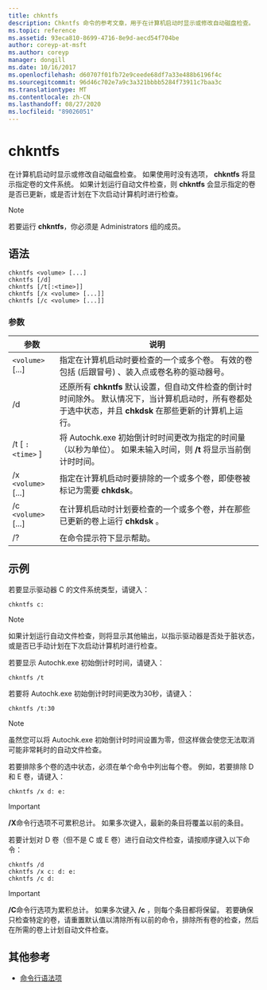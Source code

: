 ```yaml
---
title: chkntfs
description: Chkntfs 命令的参考文章，用于在计算机启动时显示或修改自动磁盘检查。
ms.topic: reference
ms.assetid: 93eca810-8699-4716-8e9d-aecd54f704be
author: coreyp-at-msft
ms.author: coreyp
manager: dongill
ms.date: 10/16/2017
ms.openlocfilehash: d60707f01fb72e9ceede68df7a33e488b6196f4c
ms.sourcegitcommit: 96d46c702e7a9c3a321bbbb5284f73911c7baa3c
ms.translationtype: MT
ms.contentlocale: zh-CN
ms.lasthandoff: 08/27/2020
ms.locfileid: "89026051"
---
```

# <a name="chkntfs"></a>chkntfs

在计算机启动时显示或修改自动磁盘检查。 如果使用时没有选项， **chkntfs** 将显示指定卷的文件系统。 如果计划运行自动文件检查，则 **chkntfs** 会显示指定的卷是否已更新，或是否计划在下次启动计算机时进行检查。

> [!NOTE]
> 若要运行 **chkntfs**，你必须是 Administrators 组的成员。

## <a name="syntax"></a>语法

```
chkntfs <volume> [...]
chkntfs [/d]
chkntfs [/t[:<time>]]
chkntfs [/x <volume> [...]]
chkntfs [/c <volume> [...]]
```

### <a name="parameters"></a>参数

| 参数 | 说明 |
| --------- | ----------- |
| `<volume>` [...] | 指定在计算机启动时要检查的一个或多个卷。 有效的卷包括 (后跟冒号) 、装入点或卷名称的驱动器号。 |
| /d | 还原所有 **chkntfs** 默认设置，但自动文件检查的倒计时时间除外。 默认情况下，当计算机启动时，所有卷都处于选中状态，并且 **chkdsk** 在那些更新的计算机上运行。 |
| /t [ `:<time>` ] | 将 Autochk.exe 初始倒计时时间更改为指定的时间量（以秒为单位）。 如果未输入时间，则 **/t** 将显示当前倒计时时间。 |
| /x `<volume>` [...] | 指定在计算机启动时要排除的一个或多个卷，即使卷被标记为需要 **chkdsk**。 |
| /c `<volume>` [...] | 在计算机启动时计划要检查的一个或多个卷，并在那些已更新的卷上运行 **chkdsk** 。 |
| /? | 在命令提示符下显示帮助。 |

## <a name="examples"></a>示例

若要显示驱动器 C 的文件系统类型，请键入：

```
chkntfs c:
```

> [!NOTE]
> 如果计划运行自动文件检查，则将显示其他输出，以指示驱动器是否处于脏状态，或是否已手动计划在下次启动计算机时进行检查。

若要显示 Autochk.exe 初始倒计时时间，请键入：

```
chkntfs /t
```

若要将 Autochk.exe 初始倒计时时间更改为30秒，请键入：

```
chkntfs /t:30
```

> [!NOTE]
> 虽然您可以将 Autochk.exe 初始倒计时时间设置为零，但这样做会使您无法取消可能非常耗时的自动文件检查。

若要排除多个卷的选中状态，必须在单个命令中列出每个卷。 例如，若要排除 D 和 E 卷，请键入：

```
chkntfs /x d: e:
```

> [!IMPORTANT]
> **/X**命令行选项不可累积总计。 如果多次键入，最新的条目将覆盖以前的条目。

若要计划对 D 卷（但不是 C 或 E 卷）进行自动文件检查，请按顺序键入以下命令：

```
chkntfs /d
chkntfs /x c: d: e:
chkntfs /c d:
```

> [!IMPORTANT]
> **/C**命令行选项为累积总计。 如果多次键入 **/c** ，则每个条目都将保留。 若要确保只检查特定的卷，请重置默认值以清除所有以前的命令，排除所有卷的检查，然后在所需的卷上计划自动文件检查。

## <a name="additional-references"></a>其他参考

- [命令行语法项](command-line-syntax-key.md)
